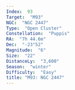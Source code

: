 ```yaml
---
Index:  93
Target:  "M93"
NGC:  "NGC 2447"
Type:  "Open Cluster"
Constellation:  "Puppis"
RA:  "7h 44.6m"
Dec:  "-23°52"
Magnitude:  "6"
Size:  "22"
DistanceLy:  "3,600"
Season:  "winter"
Difficulty:  "Easy"
title: "M93: NGC 2447"
---
```

